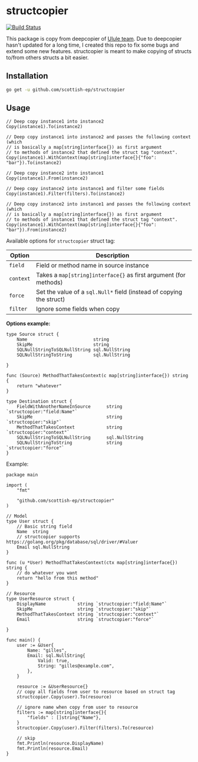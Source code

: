 # structcopier

[![Build Status](https://secure.travis-ci.org/ulule/structcopier.svg?branch=master)](http://travis-ci.org/ulule/structcopier)

This package is copy from deepcopier of [Ulule team](https://github.com/ulule).
Due to deepcopier hasn't updated for a long time, I created this repo to fix some bugs and extend some new features. structcopier is meant to make copying of structs to/from others structs a bit easier.

## Installation

```bash
go get -u github.com/scottish-ep/structcopier
```

## Usage

```golang
// Deep copy instance1 into instance2
Copy(instance1).To(instance2)

// Deep copy instance1 into instance2 and passes the following context (which
// is basically a map[string]interface{}) as first argument
// to methods of instance2 that defined the struct tag "context".
Copy(instance1).WithContext(map[string]interface{}{"foo": "bar"}).To(instance2)

// Deep copy instance2 into instance1
Copy(instance1).From(instance2)

// Deep copy instance2 into instance1 and filter some fields
Copy(instance1).Filter(filters).To(instance2)

// Deep copy instance2 into instance1 and passes the following context (which
// is basically a map[string]interface{}) as first argument
// to methods of instance1 that defined the struct tag "context".
Copy(instance1).WithContext(map[string]interface{}{"foo": "bar"}).From(instance2)
```

Available options for `structcopier` struct tag:

| Option    | Description                                                          |
| --------- | -------------------------------------------------------------------- |
| `field`   | Field or method name in source instance                              |
| `context` | Takes a `map[string]interface{}` as first argument (for methods)     |
| `force`   | Set the value of a `sql.Null*` field (instead of copying the struct) |
| `filter`  | Ignore some fields when copy                                         |

**Options example:**

```golang
type Source struct {
    Name                         string
    SkipMe                       string
    SQLNullStringToSQLNullString sql.NullString
    SQLNullStringToString        sql.NullString

}

func (Source) MethodThatTakesContext(c map[string]interface{}) string {
    return "whatever"
}

type Destination struct {
    FieldWithAnotherNameInSource      string         `structcopier:"field:Name"`
    SkipMe                            string         `structcopier:"skip"`
    MethodThatTakesContext            string         `structcopier:"context"`
    SQLNullStringToSQLNullString      sql.NullString
    SQLNullStringToString             string         `structcopier:"force"`
}

```

Example:

```golang
package main

import (
    "fmt"

    "github.com/scottish-ep/structcopier"
)

// Model
type User struct {
    // Basic string field
    Name  string
    // structcopier supports https://golang.org/pkg/database/sql/driver/#Valuer
    Email sql.NullString
}

func (u *User) MethodThatTakesContext(ctx map[string]interface{}) string {
    // do whatever you want
    return "hello from this method"
}

// Resource
type UserResource struct {
    DisplayName            string `structcopier:"field:Name"`
    SkipMe                 string `structcopier:"skip"`
    MethodThatTakesContext string `structcopier:"context"`
    Email                  string `structcopier:"force"`

}

func main() {
    user := &User{
        Name: "gilles",
        Email: sql.NullString{
            Valid: true,
            String: "gilles@example.com",
        },
    }

    resource := &UserResource{}
    // copy all fields from user to resource based on struct tag
    structcopier.Copy(user).To(resource)

    // ignore name when copy from user to resource
    filters := map[string]interface{}{
        "fields" : []string{"Name"},
    }
    structcopier.Copy(user).Filter(filters).To(resource)

    // skip
    fmt.Println(resource.DisplayName)
    fmt.Println(resource.Email)
}
```
